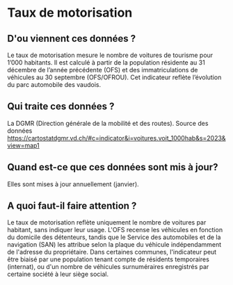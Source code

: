 <!--- Content retrieved by 'generate_doc_accordion_panels()' in fct_helpers.R & utils_helpers.R -->
<!--- Don't add linebreaks within paragraphs, add empty line at the end, prefer plain HTML for links -->

# Taux de motorisation

## D'ou viennent ces données ?

Le taux de motorisation mesure le nombre de voitures de tourisme pour 1’000 habitants. Il est calculé à partir de la population résidente au 31 décembre de l’année précédente (OFS) et des immatriculations de véhicules au 30 septembre (OFS/OFROU). Cet indicateur reflète l’évolution du parc automobile des vaudois.
 
## Qui traite ces données ?

La DGMR (Direction générale de la mobilité et des routes). Source des données https://cartostatdgmr.vd.ch/#c=indicator&i=voitures.voit_1000hab&s=2023&view=map1

## Quand est-ce que ces données sont mis à jour?

Elles sont mises à jour annuellement (janvier).

## A quoi faut-il faire attention ?

Le taux de motorisation reflète uniquement le nombre de voitures par habitant, sans indiquer leur usage. L'OFS recense les véhicules en fonction du domicile des détenteurs, tandis que le Service des automobiles et de la navigation (SAN) les attribue selon la plaque du véhicule indépendamment de l'adresse du propriétaire. Dans certaines communes, l'indicateur peut être biaisé par une population tenant compte de résidents temporaires (internat), ou d'un nombre de véhicules surnuméraires enregistrés par certaine société à leur siège social.

